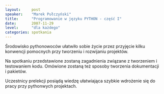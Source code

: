 ```yaml
---
layout:     post
speaker:    "Marek Pułczyński"
title:      "Programowanie w języku PYTHON - część I"
date:       2007-11-29
level:      "dla każdego"
categories: spotkania
---
```


Środowisko pythonowoców ułatwiło sobie życie przez przyjęcie kilku konwencji
pomocnych przy tworzeniu i rozwijaniu projektów.

Na spotkaniu przedstawione zostaną zagadnienia związane z tworzeniem i
testowaniem kodu. Omówione zostaną też sposoby tworzenia dokumentacji i
pakietów. 

Uczestnicy prelekcji posiądą wiedzę ułatwiająca szybkie wdrożenie się do pracy
przy pythonwych projektach.

